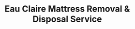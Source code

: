 ---
layout: location.njk
title: Eau Claire Mattress Removal & Disposal Service
description: Professional mattress removal in Eau Claire, Wisconsin. Next-day pickup  Licensed, insured, and eco-friendly. Serving 18 neighborhoods across ZIP codes 54701, 54702, and 54703.
permalink: /mattress-removal/wisconsin/eau-claire/
city: Eau Claire
state: Wisconsin
stateSlug: wisconsin
tier: 2
coordinates:
  lat: 44.8113
  lng: -91.4985
pricing:
  startingPrice: 125
  single: 125
  queen: 125
  king: 135
  boxSpring: 30
neighborhoods:
  - name: Downtown
    zipCodes: ["54701"]
  - name: Third Ward
    zipCodes: ["54701"]
  - name: Eastside Hill
    zipCodes: ["54701"]
  - name: Putnam Heights
    zipCodes: ["54702"]
  - name: Randall Park
    zipCodes: ["54703"]
  - name: University District
    zipCodes: ["54701"]
  - name: Dells Pond
    zipCodes: ["54703"]
  - name: Phoenix Park
    zipCodes: ["54701"]
  - name: Carson Park
    zipCodes: ["54701"]
  - name: Forest Hills
    zipCodes: ["54703"]
  - name: Hilltop
    zipCodes: ["54703"]
  - name: Lower Town
    zipCodes: ["54701"]
  - name: Sherman Heights
    zipCodes: ["54703"]
  - name: Little Niagara
    zipCodes: ["54702"]
  - name: North Crossing
    zipCodes: ["54703"]
  - name: Meadowbrook
    zipCodes: ["54703"]
  - name: Westgate
    zipCodes: ["54703"]
  - name: Prairie Ridge
    zipCodes: ["54703"]
zipCodes:
  - "54701"
  - "54702" 
  - "54703"
recyclingPartners:
  - Seven Rivers Recycling
  - WRR Environmental Services
  - Local Scrap Metal Yards
localRegulations: Eau Claire County requires mattresses be wrapped in plastic for curbside pickup. Licensed haulers must handle bulk item disposal with advance scheduling required.
nearbyCities:
  - name: La Crosse
    slug: la-crosse
    distance: 89
  - name: Madison
    slug: madison
    distance: 95
  - name: Milwaukee
    slug: milwaukee
    distance: 95
  - name: Green Bay
    slug: green-bay
    distance: 110
  - name: Appleton
    slug: appleton
    distance: 120
reviews:
  count: 127
  featured:
    - name: Sarah K.
      rating: 5
      text: "Moving out of Third Ward after graduation and needed our old mattresses gone fast. They showed up exactly when promised, handled the narrow staircase in our rental like pros. $125 was perfect for a college budget."
      neighborhood: Third Ward
    - name: Mike R.
      rating: 5
      text: "Called them for pickup at our Eastside Hill place. Team was super efficient - in and out in 15 minutes. Love that they actually recycle the materials instead of just dumping everything."
      neighborhood: Eastside Hill
    - name: Jessica M.
      rating: 5
      text: "Renovating our Putnam Heights home and had three king mattresses to dispose of. They handled the tight hallways and coordinated perfectly around our contractor schedule. Worth every penny."
      neighborhood: Putnam Heights
faqs:
  - question: "How quickly can you pick up my mattress in Eau Claire?"
    answer: "We provide next-day pickup service throughout Eau Claire, including all ZIP codes 54701, 54702, and 54703. Simply call (720) 263-6094 to schedule your appointment."
  - question: "Do you handle apartment pickups near UW-Eau Claire?"
    answer: "Absolutely. We regularly service student housing, apartments, and rental properties throughout the University District and Third Ward. Our team is experienced with narrow staircases and tight spaces common in student rentals."
  - question: "What's included in the $125 pickup price?"
    answer: "Our $125 fee includes pickup, loading, transportation, and eco-friendly disposal. We handle all the heavy lifting and ensure proper recycling through our local partners like Seven Rivers Recycling."
  - question: "Can you coordinate around renovation schedules?"
    answer: "Yes, we work with contractors and homeowners throughout Eau Claire's residential neighborhoods. We'll schedule pickups to fit your renovation timeline and access requirements."
  - question: "Do you serve all Eau Claire neighborhoods?"
    answer: "We provide service to all 18 neighborhoods across Eau Claire, from Downtown and Phoenix Park to Meadowbrook and Prairie Ridge. No location is too far within the city limits."
  - question: "Are you licensed for waste removal in Eau Claire County?"
    answer: "Yes, we're fully licensed and insured for mattress removal and disposal in Eau Claire County. We comply with all local regulations including proper wrapping requirements."
  - question: "What payment methods do you accept?"
    answer: "We accept cash, credit cards, and digital payments. Payment is due upon completion of service, and we provide receipts for all transactions."
  - question: "Can you handle multiple mattresses at once?"
    answer: "Definitely. Whether you're managing rental property turnovers, helping students move out, or clearing estate items, we handle multiple mattress pickups efficiently with bulk pricing available."
schema:
  "@context": "https://schema.org"
  "@type": "LocalBusiness"
  "name": "A Bedder World Eau Claire"
  "address":
    "@type": "PostalAddress"
    "addressLocality": "Eau Claire"
    "addressRegion": "WI"
    "addressCountry": "US"
  "geo":
    "@type": "GeoCoordinates"
    "latitude": 44.8113
    "longitude": -91.4985
  "telephone": "720-263-6094"
  "priceRange": "$125-$180"
  "serviceArea": "Eau Claire, WI"
  "aggregateRating":
    "@type": "AggregateRating"
    "ratingValue": 4.9
    "reviewCount": 127
pageContent:
  heroDescription: |
    Professional mattress removal with next-day pickup available. Serving UW-Eau Claire students and families across all 18 neighborhoods. Over 1 million mattresses recycled nationwide. Licensed, insured, and eco-friendly disposal guaranteed. Book online in 60 seconds.
  
  aboutService: |
    University life and family needs in Eau Claire create diverse mattress disposal challenges. Whether you're a UW-Eau Claire student moving out of Third Ward housing, a young professional upgrading in Eastside Hill, or managing rental property in Putnam Heights, we handle every pickup with care and local expertise.
    
    Our team understands the unique character of this Chippewa Valley community - from narrow staircases in historic rental properties to modern homes in Prairie Ridge. We coordinate around student schedules, work with property managers during tenant turnovers, and provide the reliable service that makes Eau Claire residents recommend us to neighbors.
  
  serviceAreasIntro: |
    We serve every neighborhood across Eau Claire's three ZIP codes, adapting our service to each area's unique characteristics. From the student-dense University District to family-focused residential areas like Forest Hills, our team provides consistent, professional service throughout the city.
  
  regulationsCompliance: |
    As licensed waste haulers in Eau Claire County, we exceed all local mattress disposal requirements. Our service includes proper plastic wrapping, advance scheduling coordination, and compliance with county bulk item pickup regulations - ensuring your mattress disposal meets all municipal standards.
  
  environmentalImpact: |
    Eau Claire's commitment to sustainability drives our recycling partnerships with Seven Rivers Recycling and WRR Environmental Services. We keep approximately 80% of mattress materials from reaching regional landfills, supporting the city's environmental goals while protecting the Chippewa River watershed that defines this region.
    
    Metal springs become new steel products, foam gets processed into carpet padding, and fabric components find appropriate recycling channels. This approach resonates with the environmental values of UW-Eau Claire students and environmentally conscious residents throughout the community.
  
  howItWorksScheduling: |
    We offer next-day service throughout all Eau Claire ZIP codes with flexible scheduling that works around university schedules, work commitments, and property management needs.
  
  howItWorksService: |
    Our experienced team handles everything from narrow Third Ward rental staircases to multi-level homes in newer developments like Prairie Ridge. We protect your property while ensuring safe, efficient removal.
  
  howItWorksDisposal: |
    Materials go directly to our local recycling partners - Seven Rivers Recycling for processing and WRR Environmental Services for additional components. You receive confirmation that your mattress was handled responsibly.
  
  sidebarStats:
    mattressesRemoved: 850
---